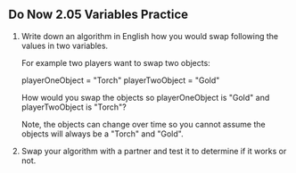## Do Now 2.05 Variables Practice

1. Write down an algorithm in English how you would swap following the values in two variables.

   For example two players want to swap two objects:

   playerOneObject = "Torch"
   playerTwoObject = "Gold"

   How would you swap the objects so playerOneObject is "Gold" and playerTwoObject is "Torch"?

   Note, the objects can change over time so you cannot assume the objects will always be a "Torch" and "Gold".

2.  Swap your algorithm with a partner and test it to determine if it works or not. 
